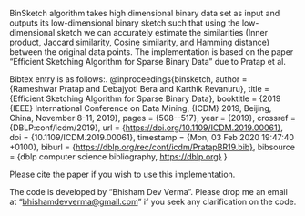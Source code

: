 BinSketch algorithm takes high dimensional binary data set as input and outputs its low-dimensional binary sketch such that using the low-dimensional sketch we can accurately estimate the similarities (Inner product, Jaccard similarity, Cosine similarity, and Hamming distance) between the original data points.  The implementation is based on the paper “Efficient Sketching Algorithm for Sparse Binary Data” due to Pratap et al. 

Bibtex entry is as follows:.
@inproceedings{binsketch,
  author    = {Rameshwar Pratap and
               Debajyoti Bera and
               Karthik Revanuru},
  title     = {Efficient Sketching Algorithm for Sparse Binary Data},
  booktitle = {2019 {IEEE} International Conference on Data Mining, {ICDM} 2019,
               Beijing, China, November 8-11, 2019},
  pages     = {508--517},
  year      = {2019},
  crossref  = {DBLP:conf/icdm/2019},
  url       = {https://doi.org/10.1109/ICDM.2019.00061},
  doi       = {10.1109/ICDM.2019.00061},
  timestamp = {Mon, 03 Feb 2020 19:47:40 +0100},
  biburl    = {https://dblp.org/rec/conf/icdm/PratapBR19.bib},
  bibsource = {dblp computer science bibliography, https://dblp.org}
}


Please cite the paper if you wish to use this implementation. 

The code is developed by “Bhisham Dev Verma”. Please drop me an email at “bhishamdevverma@gmail.com”  if you seek any clarification on the code. 
